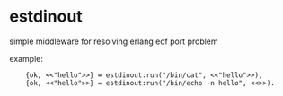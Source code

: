 estdinout
=========

simple middleware for resolving erlang eof port problem

example:

        {ok, <<"hello">>} = estdinout:run("/bin/cat", <<"hello">>),
        {ok, <<"hello">>} = estdinout:run("/bin/echo -n hello", <<>>).
